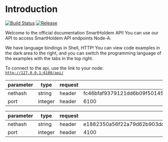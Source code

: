 # Introduction

[![Build Status](https://travis-ci.org/smartholdem/api-doc.svg?branch=master)](https://travis-ci.org/smartholdem/api-doc)
[![Release](https://img.shields.io/github/release/smartholdem/api-doc.svg)](https://github.com/smartholdem/api-doc/releases/latest)

Welcome to the official documentation SmartHoldem API! You can use our API to access SmartHoldem API endpoints Node-A.

We have language bindings in Shell, HTTP! 
You can view code examples in the dark area to the right, 
and you can switch the programming language of the examples with the tabs in the top right.


To connect to the api, use the link to your node: <code>http://127.0.0.1:6100/api/</code>

parameter | type | request | mainnet  
--------- | ------- | ----------- | ----------- 
nethash | string | header | fc46bfaf9379121dd6b09f5014595c7b7bd52a0a6d57c5aff790b42a73c76da7
port | integer | header | 6100


parameter | type | request | testnet  
--------- | ------- | ----------- | ----------- 
nethash | string | header | e1882350a56f22a79d62b903dc2d0fc03c6aae88c6f09908ee3e2d6f1da7e2b3
port | integer | header | 4100
